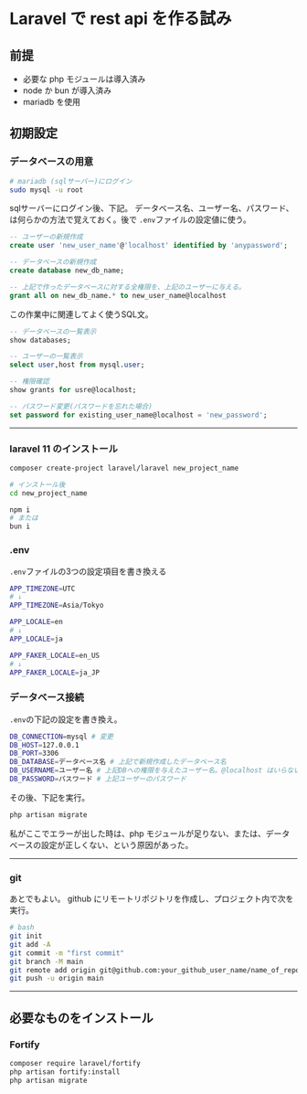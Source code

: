 # Laravel で rest api を作る試み

## 前提

- 必要な php モジュールは導入済み
- node か bun が導入済み
- mariadb を使用

## 初期設定

### データベースの用意

```bash
# mariadb (sqlサーバー)にログイン
sudo mysql -u root
```

sqlサーバーにログイン後、下記。
データベース名、ユーザー名、パスワード、は何らかの方法で覚えておく。後で `.env`ファイルの設定値に使う。

```sql
-- ユーザーの新規作成
create user 'new_user_name'@'localhost' identified by 'anypassword';

-- データベースの新規作成
create database new_db_name;

-- 上記で作ったデータベースに対する全権限を、上記のユーザーに与える。
grant all on new_db_name.* to new_user_name@localhost
```

この作業中に関連してよく使うSQL文。

```sql
-- データベースの一覧表示
show databases;

-- ユーザーの一覧表示
select user,host from mysql.user;

-- 権限確認
show grants for usre@localhost;

-- パスワード変更(パスワードを忘れた場合)
set password for existing_user_name@localhost = 'new_password';
```

---

### laravel 11 のインストール

```bash
composer create-project laravel/laravel new_project_name

# インストール後
cd new_project_name

npm i
# または
bun i
```

### .env

`.env`ファイルの3つの設定項目を書き換える

```bash
APP_TIMEZONE=UTC
# ↓
APP_TIMEZONE=Asia/Tokyo

APP_LOCALE=en
# ↓
APP_LOCALE=ja

APP_FAKER_LOCALE=en_US
# ↓
APP_FAKER_LOCALE=ja_JP
```

### データベース接続

`.env`の下記の設定を書き換え。

```bash
DB_CONNECTION=mysql # 変更
DB_HOST=127.0.0.1
DB_PORT=3306
DB_DATABASE=データベース名 # 上記で新規作成したデータベース名
DB_USERNAME=ユーザー名 # 上記DBへの権限を与えたユーザー名。@localhost はいらない。
DB_PASSWORD=パスワード # 上記ユーザーのパスワード
```

その後、下記を実行。

```bash
php artisan migrate
```

私がここでエラーが出した時は、php モジュールが足りない、または、データベースの設定が正しくない、という原因があった。

---

### git

あとでもよい。
github にリモートリポジトリを作成し、プロジェクト内で次を実行。

```bash
# bash
git init
git add -A
git commit -m "first commit"
git branch -M main
git remote add origin git@github.com:your_github_user_name/name_of_repository_created.git
git push -u origin main
```

---

## 必要なものをインストール

### Fortify

```bash
composer require laravel/fortify
php artisan fortify:install
php artisan migrate
```
